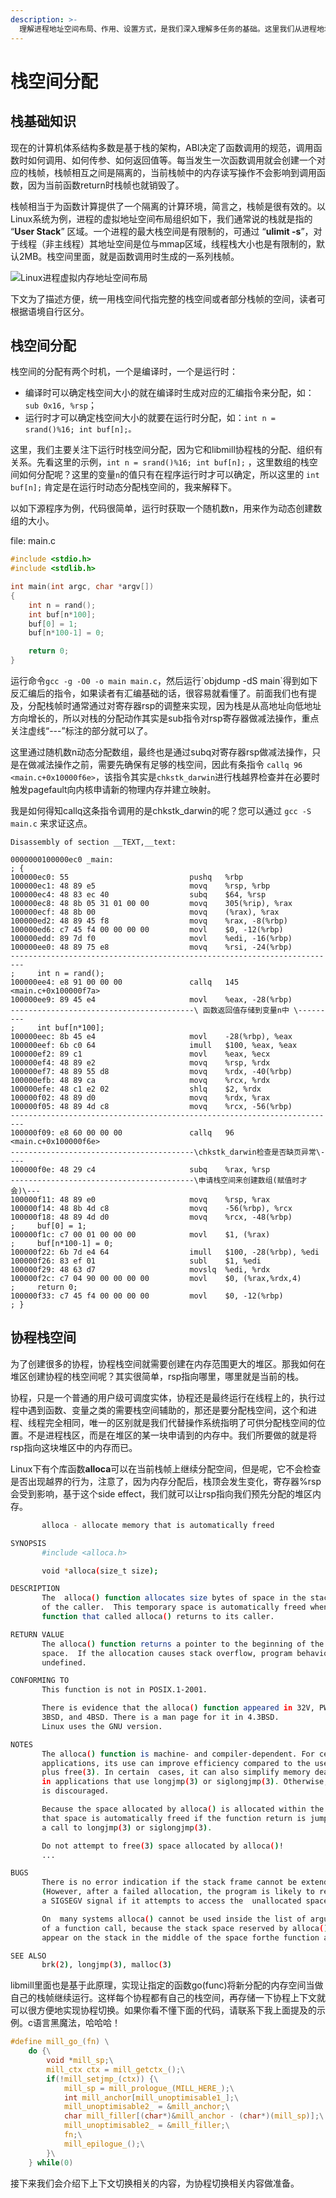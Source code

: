 ```yaml
---
description: >-
  理解进程地址空间布局、作用、设置方式，是我们深入理解多任务的基础。这里我们从进程地址空间入手，先介绍下“栈”的基础知识、栈的分配方式，然后我们再重点介绍与协程运行紧密相关的协程栈空间的分配方式。理解了协程栈空间的分配之后，我们将再下一节再进一步探究任务上下文相关的内容。
---
```


# 栈空间分配

## 栈基础知识

现在的计算机体系结构多数是基于栈的架构，ABI决定了函数调用的规范，调用函数时如何调用、如何传参、如何返回值等。每当发生一次函数调用就会创建一个对应的栈帧，栈帧相互之间是隔离的，当前栈帧中的内存读写操作不会影响到调用函数，因为当前函数return时栈帧也就销毁了。

栈帧相当于为函数计算提供了一个隔离的计算环境，简言之，栈帧是很有效的。以Linux系统为例，进程的虚拟地址空间布局组织如下，我们通常说的栈就是指的 “**User Stack**” 区域。一个进程的最大栈空间是有限制的，可通过 “**ulimit -s**”，对于线程（非主线程）其地址空间是位与mmap区域，线程栈大小也是有限制的，默认2MB。栈空间里面，就是函数调用时生成的一系列栈帧。

![Linux&#x8FDB;&#x7A0B;&#x865A;&#x62DF;&#x5185;&#x5B58;&#x5730;&#x5740;&#x7A7A;&#x95F4;&#x5E03;&#x5C40;](../.gitbook/assets/image%20%2810%29.png)

下文为了描述方便，统一用栈空间代指完整的栈空间或者部分栈帧的空间，读者可根据语境自行区分。

## 栈空间分配

栈空间的分配有两个时机，一个是编译时，一个是运行时：

* 编译时可以确定栈空间大小的就在编译时生成对应的汇编指令来分配，如：`sub 0x16, %rsp`；
* 运行时才可以确定栈空间大小的就要在运行时分配，如：`int n = srand()%16; int buf[n];。`

这里，我们主要关注下运行时栈空间分配，因为它和libmill协程栈的分配、组织有关系。先看这里的示例，`int n = srand()%16; int buf[n];` ，这里数组的栈空间如何分配呢？这里的变量`n`的值只有在程序运行时才可以确定，所以这里的 `int buf[n];` 肯定是在运行时动态分配栈空间的，我来解释下。

以如下源程序为例，代码很简单，运行时获取一个随机数n，用来作为动态创建数组的大小。

file: main.c

```c
#include <stdio.h>
#include <stdlib.h>

int main(int argc, char *argv[])
{
    int n = rand();
    int buf[n*100];
    buf[0] = 1;
    buf[n*100-1] = 0;

    return 0;
}

```

运行命令`gcc -g -O0 -o main main.c`，然后运行\`objdump -dS main\`得到如下反汇编后的指令，如果读者有汇编基础的话，很容易就看懂了。前面我们也有提及，分配栈帧时通常通过对寄存器rsp的调整来实现，因为栈是从高地址向低地址方向增长的，所以对栈的分配动作其实是sub指令对rsp寄存器做减法操作，重点关注虚线“---”标注的部分就可以了。

这里通过随机数n动态分配数组，最终也是通过subq对寄存器rsp做减法操作，只是在做减法操作之前，需要先确保有足够的栈空间，因此有条指令 `callq 96 <main.c+0x10000f6e>`，该指令其实是`chkstk_darwin`进行栈越界检查并在必要时触发pagefault向内核申请新的物理内存并建立映射。

我是如何得知callq这条指令调用的是chkstk\_darwin的呢？您可以通过 `gcc -S main.c` 来求证这点。

```text
Disassembly of section __TEXT,__text:

0000000100000ec0 _main:
; {
100000ec0: 55                           pushq   %rbp
100000ec1: 48 89 e5                     movq    %rsp, %rbp
100000ec4: 48 83 ec 40                  subq    $64, %rsp
100000ec8: 48 8b 05 31 01 00 00         movq    305(%rip), %rax
100000ecf: 48 8b 00                     movq    (%rax), %rax
100000ed2: 48 89 45 f8                  movq    %rax, -8(%rbp)
100000ed6: c7 45 f4 00 00 00 00         movl    $0, -12(%rbp)
100000edd: 89 7d f0                     movl    %edi, -16(%rbp)
100000ee0: 48 89 75 e8                  movq    %rsi, -24(%rbp)
-------------------------------------------------------------------------
;     int n = rand();
100000ee4: e8 91 00 00 00               callq   145 <main.c+0x100000f7a>
100000ee9: 89 45 e4                     movl    %eax, -28(%rbp)
-----------------------------------------\ 函数返回值存储到变量n中 \---------
;     int buf[n*100];
100000eec: 8b 45 e4                     movl    -28(%rbp), %eax
100000eef: 6b c0 64                     imull   $100, %eax, %eax
100000ef2: 89 c1                        movl    %eax, %ecx
100000ef4: 48 89 e2                     movq    %rsp, %rdx
100000ef7: 48 89 55 d8                  movq    %rdx, -40(%rbp)
100000efb: 48 89 ca                     movq    %rcx, %rdx
100000efe: 48 c1 e2 02                  shlq    $2, %rdx
100000f02: 48 89 d0                     movq    %rdx, %rax
100000f05: 48 89 4d c8                  movq    %rcx, -56(%rbp)
-------------------------------------------------------------------------
100000f09: e8 60 00 00 00               callq   96 <main.c+0x100000f6e>
-----------------------------------------\chkstk_darwin检查是否缺页异常\----
100000f0e: 48 29 c4                     subq    %rax, %rsp
-----------------------------------------\申请栈空间来创建数组(赋值时才会)\---
100000f11: 48 89 e0                     movq    %rsp, %rax
100000f14: 48 8b 4d c8                  movq    -56(%rbp), %rcx
100000f18: 48 89 4d d0                  movq    %rcx, -48(%rbp)
;     buf[0] = 1;
100000f1c: c7 00 01 00 00 00            movl    $1, (%rax)
;     buf[n*100-1] = 0;
100000f22: 6b 7d e4 64                  imull   $100, -28(%rbp), %edi
100000f26: 83 ef 01                     subl    $1, %edi
100000f29: 48 63 d7                     movslq  %edi, %rdx
100000f2c: c7 04 90 00 00 00 00         movl    $0, (%rax,%rdx,4)
;     return 0;
100000f33: c7 45 f4 00 00 00 00         movl    $0, -12(%rbp)
; }
```

## 协程栈空间

为了创建很多的协程，协程栈空间就需要创建在内存范围更大的堆区。那我如何在堆区创建协程的栈空间呢？其实很简单，rsp指向哪里，哪里就是当前的栈。

协程，只是一个普通的用户级可调度实体，协程还是最终运行在线程上的，执行过程中遇到函数、变量之类的需要栈空间辅助的，那还是要分配栈空间，这个和进程、线程完全相同，唯一的区别就是我们代替操作系统指明了可供分配栈空间的位置。不是进程栈区，而是在堆区的某一块申请到的内存中。我们所要做的就是将rsp指向这块堆区中的内存而已。

Linux下有个库函数**alloca**可以在当前栈帧上继续分配空间，但是呢，它不会检查是否出现越界的行为，注意了，因为内存分配后，栈顶会发生变化，寄存器%rsp会受到影响，基于这个side effect，我们就可以让rsp指向我们预先分配的堆区内存。

```bash
       alloca - allocate memory that is automatically freed

SYNOPSIS
       #include <alloca.h>

       void *alloca(size_t size);

DESCRIPTION
       The  alloca() function allocates size bytes of space in the stack frame 
       of the caller.  This temporary space is automatically freed when the 
       function that called alloca() returns to its caller.

RETURN VALUE
       The alloca() function returns a pointer to the beginning of the allocated 
       space.  If the allocation causes stack overflow, program behavior is 
       undefined.

CONFORMING TO
       This function is not in POSIX.1-2001.

       There is evidence that the alloca() function appeared in 32V, PWB, PWB.2, 
       3BSD, and 4BSD. There is a man page for it in 4.3BSD.  
       Linux uses the GNU version.

NOTES
       The alloca() function is machine- and compiler-dependent. For certain 
       applications, its use can improve efficiency compared to the use of malloc(3) 
       plus free(3). In certain  cases, it can also simplify memory deallocation 
       in applications that use longjmp(3) or siglongjmp(3). Otherwise, its use 
       is discouraged.

       Because the space allocated by alloca() is allocated within the stack frame, 
       that space is automatically freed if the function return is jumped over by 
       a call to longjmp(3) or siglongjmp(3).

       Do not attempt to free(3) space allocated by alloca()!
       ...

BUGS
       There is no error indication if the stack frame cannot be extended.  
       (However, after a failed allocation, the program is likely to receive 
       a SIGSEGV signal if it attempts to access the  unallocated space.)

       On  many systems alloca() cannot be used inside the list of arguments 
       of a function call, because the stack space reserved by alloca() would 
       appear on the stack in the middle of the space forthe function arguments.

SEE ALSO
       brk(2), longjmp(3), malloc(3)
```

libmill里面也是基于此原理，实现让指定的函数go\(func\)将新分配的内存空间当做自己的栈帧继续运行。这样每个协程都有自己的栈空间，再存储一下协程上下文就可以很方便地实现协程切换。如果你看不懂下面的代码，请联系下我上面提及的示例。c语言黑魔法，哈哈哈！

```c
#define mill_go_(fn) \
    do {\
        void *mill_sp;\
        mill_ctx ctx = mill_getctx_();\
        if(!mill_setjmp_(ctx)) {\
            mill_sp = mill_prologue_(MILL_HERE_);\
            int mill_anchor[mill_unoptimisable1_];\
            mill_unoptimisable2_ = &mill_anchor;\
            char mill_filler[(char*)&mill_anchor - (char*)(mill_sp)];\
            mill_unoptimisable2_ = &mill_filler;\
            fn;\
            mill_epilogue_();\
        }\
    } while(0)
```

接下来我们会介绍下上下文切换相关的内容，为协程切换相关内容做准备。



